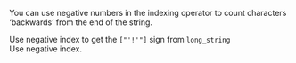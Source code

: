 You can use negative numbers in the indexing operator to count characters ‘backwards’ from the end of the string.  
  
Use negative index to get the `["'!'"]` sign from `long_string`   
Use negative index.

